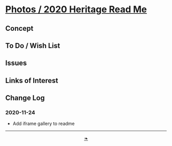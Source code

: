 # [Photos / 2020 Heritage Read Me]( ./readme.html )

<!--@@@
<div style=height:800px;overflow:hidden;width:100%;resize:both; ><iframe src=./photos/2020-heritage/!-gallery.html height=100% width=100% ></iframe></div>
_Spider /lib/style_

### Full Screen: [/lib/style]( https://heritage-happenings.github.io/ )
@@@-->


## Concept


## To Do / Wish List


## Issues


## Links of Interest


## Change Log

### 2020-11-24

* Add iframe gallery to readme


***

<center><a href=javascript:window.scrollTo(0,0); class=aDingbat title="Scroll to top" > ❧ </a></center>

